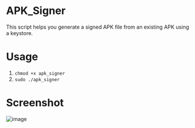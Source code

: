 # APK_Signer
This script helps you generate a signed APK file from an existing APK using a keystore.
# Usage 
1. `chmod +x apk_signer`
2. `sudo ./apk_signer`
# Screenshot
![image](https://github.com/disc0nct/APK_Signer/assets/17936240/db4382d8-209b-43bf-b96d-1df028b5b2be)
